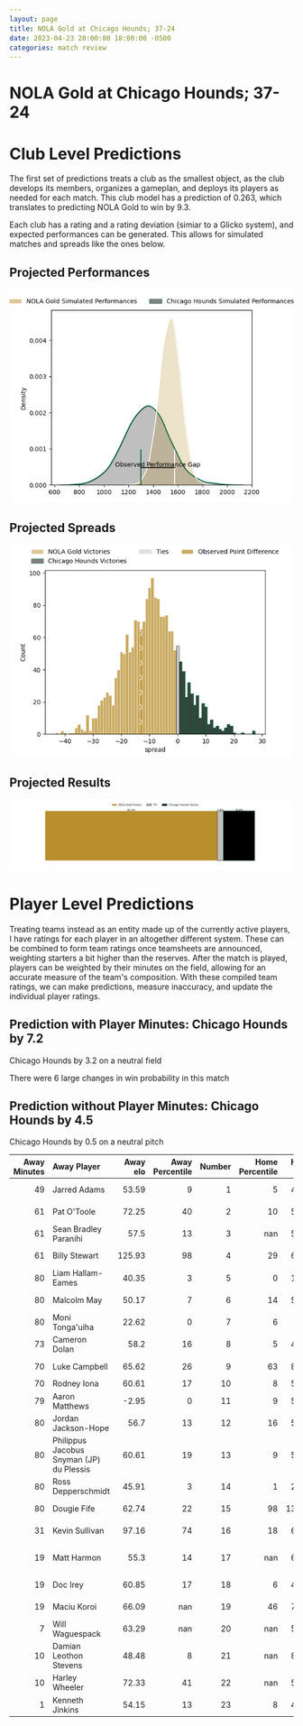 ```yaml
---  
layout: page  
title: NOLA Gold at Chicago Hounds; 37-24  
date: 2023-04-23 20:00:00 18:00:00 -0500  
categories: match review  
---
```

# NOLA Gold at Chicago Hounds; 37-24

# Club Level Predictions


The first set of predictions treats a club as the smallest object, as the club develops its members, organizes a gameplan, and deploys its players as needed for each match. This club model has a prediction of 0.263, which translates to predicting NOLA Gold to win by 9.3.

Each club has a rating and a rating deviation (simiar to a Glicko system), and expected performances can be generated. This allows for simulated matches and spreads like the ones below.
## Projected Performances


![Projected Performances](plots/performances_2023-04-23-ChicagoHounds-NOLAGold.png)
## Projected Spreads


![Projected Spreads](plots/spreads_2023-04-23-ChicagoHounds-NOLAGold.png)
## Projected Results


![Projected Results](plots/resultbar_2023-04-23-ChicagoHounds-NOLAGold.png)
# Player Level Predictions


Treating teams instead as an entity made up of the currently active players, I have ratings for each player in an altogether different system. These can be combined to form team ratings once teamsheets are announced, weighting starters a bit higher than the reserves. After the match is played, players can be weighted by their minutes on the field, allowing for an accurate measure of the team's composition. With these compiled team ratings, we can make predictions, measure inaccuracy, and update the individual player ratings.
## Prediction with Player Minutes: Chicago Hounds by 7.2


Chicago Hounds by 3.2 on a neutral field

There were 6 large changes in win probability in this match
## Prediction without Player Minutes: Chicago Hounds by 4.5


Chicago Hounds by 0.5 on a neutral pitch



|   Away Minutes | Away Player                              |   Away elo |   Away Percentile |   Number |   Home Percentile |   Home elo | Home Player         |   Home Minutes |
|---------------:|:-----------------------------------------|-----------:|------------------:|---------:|------------------:|-----------:|:--------------------|---------------:|
|             49 | Jarred Adams                             |      53.59 |                 9 |        1 |                 5 |      49.32 | George Thornton     |             40 |
|             61 | Pat O'Toole                              |      72.25 |                40 |        2 |                10 |      53.23 | Mason Koch          |             72 |
|             61 | Sean Bradley Paranihi                    |      57.5  |                13 |        3 |               nan |      51.95 | Mika Felix          |             38 |
|             61 | Billy Stewart                            |     125.93 |                98 |        4 |                29 |      67.54 | Cam Dodson          |             80 |
|             80 | Liam Hallam-Eames                        |      40.35 |                 3 |        5 |                 0 |      10.76 | Mike Matarazzo      |             38 |
|             80 | Malcolm May                              |      50.17 |                 7 |        6 |                14 |      56.89 | Dacoda Worth        |             51 |
|             80 | Moni Tonga'uiha                          |      22.62 |                 0 |        7 |                 6 |      48.2  | Maclean Jones       |             80 |
|             73 | Cameron Dolan                            |      58.2  |                16 |        8 |                 5 |      45.24 | Luke White          |             80 |
|             70 | Luke Campbell                            |      65.62 |                26 |        9 |                63 |      83.34 | Michael Baska       |             40 |
|             70 | Rodney Iona                              |      60.61 |                17 |       10 |                 8 |      52.97 | Luke Carty          |             80 |
|             79 | Aaron Matthews                           |      -2.95 |                 0 |       11 |                 9 |      50.45 | Julian Dominguez    |             80 |
|             80 | Jordan Jackson-Hope                      |      56.7  |                13 |       12 |                16 |      58.44 | Bill Meakes         |             80 |
|             80 | Philippus Jacobus Snyman (JP) du Plessis |      60.61 |                19 |       13 |                 9 |      52.72 | Bryce Campbell      |             51 |
|             80 | Ross Depperschmidt                       |      45.91 |                 3 |       14 |                 1 |      28.76 | Mark O'Keeffe       |             80 |
|             80 | Dougie Fife                              |      62.74 |                22 |       15 |                98 |     131.84 | Chris Mattina       |             61 |
|             31 | Kevin Sullivan                           |      97.16 |                74 |       16 |                18 |      62.25 | LaRome White        |             40 |
|             19 | Matt Harmon                              |      55.3  |                14 |       17 |               nan |      68.56 | Fred Fatumanu Apulu |              8 |
|             19 | Doc Irey                                 |      60.85 |                17 |       18 |                 6 |      49.68 | Charles Abel        |             42 |
|             19 | Maciu Koroi                              |      66.09 |               nan |       19 |                46 |      75.27 | John Cullen         |             42 |
|              7 | Will Waguespack                          |      63.29 |               nan |       20 |               nan |      55.35 | Nkombua Justice     |             29 |
|             10 | Damian Leothon Stevens                   |      48.48 |                 8 |       21 |               nan |      83.11 | Sidney Shoop        |             40 |
|             10 | Harley Wheeler                           |      72.33 |                41 |       22 |               nan |      55.48 | Matai Leuta         |             29 |
|              1 | Kenneth Jinkins                          |      54.15 |                13 |       23 |                 8 |      45.81 | Jean-Pierre Eloff   |             19 |

